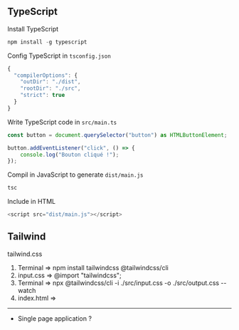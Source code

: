 ## TypeScript

Install TypeScript
```javascript
npm install -g typescript
```

Config TypeScript in `tsconfig.json`
```javascript
{
  "compilerOptions": {
    "outDir": "./dist",
    "rootDir": "./src",
    "strict": true
  }
}
```

Write TypeScript code in `src/main.ts`
```javascript
const button = document.querySelector("button") as HTMLButtonElement;

button.addEventListener("click", () => {
    console.log("Bouton cliqué !");
});
```

Compil in JavaScript to generate `dist/main.js`
```javascript
tsc
```

Include in HTML
```javascript
<script src="dist/main.js"></script>
```


## Tailwind

tailwind.css

1. Terminal => npm install tailwindcss @tailwindcss/cli
2. input.css => @import "tailwindcss";
3. Terminal => npx @tailwindcss/cli -i ./src/input.css -o ./src/output.css --watch
4. index.html => <link href="./output.css" rel="stylesheet">

---

- Single page application ?